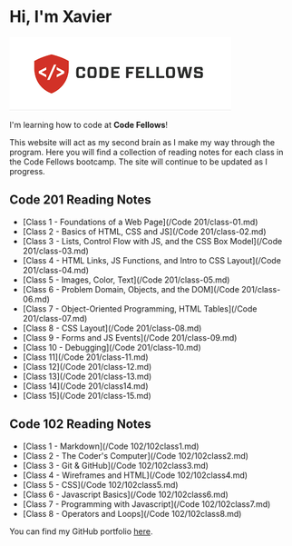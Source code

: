 # Hi, I'm Xavier

![Code Fellows](img/code%20fellows%20logo.png)

I'm learning how to code at **Code Fellows**!

This website will act as my second brain as I make my way through the program. Here you will find a collection of reading notes for each class in the Code Fellows bootcamp. The site will continue to be updated as I progress.

## Code 201 Reading Notes

- [Class 1 - Foundations of a Web Page](/Code 201/class-01.md)
- [Class 2 - Basics of HTML, CSS and JS](/Code 201/class-02.md)
- [Class 3 - Lists, Control Flow with JS, and the CSS Box Model](/Code 201/class-03.md)
- [Class 4 - HTML Links, JS Functions, and Intro to CSS Layout](/Code 201/class-04.md)
- [Class 5 - Images, Color, Text](/Code 201/class-05.md)
- [Class 6 - Problem Domain, Objects, and the DOM](/Code 201/class-06.md)
- [Class 7 - Object-Oriented Programming, HTML Tables](/Code 201/class-07.md)
- [Class 8 - CSS Layout](/Code 201/class-08.md)
- [Class 9 - Forms and JS Events](/Code 201/class-09.md)
- [Class 10 - Debugging](/Code 201/class-10.md)
- [Class 11](/Code 201/class-11.md)
- [Class 12](/Code 201/class-12.md)
- [Class 13](/Code 201/class-13.md)
- [Class 14](/Code 201/class14.md)
- [Class 15](/Code 201/class-15.md)

## Code 102 Reading Notes

- [Class 1 - Markdown](/Code 102/102class1.md)
- [Class 2 - The Coder's Computer](/Code 102/102class2.md)
- [Class 3 - Git & GitHub](/Code 102/102class3.md)
- [Class 4 - Wireframes and HTML](/Code 102/102class4.md)
- [Class 5 - CSS](/Code 102/102class5.md)
- [Class 6 - Javascript Basics](/Code 102/102class6.md)
- [Class 7 - Programming with Javascript](/Code 102/102class7.md)
- [Class 8 - Operators and Loops](/Code 102/102class8.md)

You can find my GitHub portfolio [here](https://github.com/xhillman).
